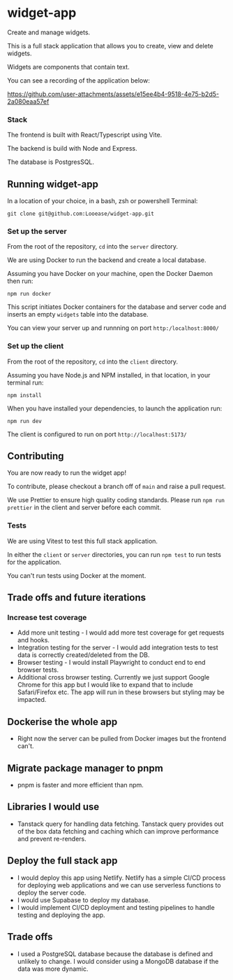 # widget-app
Create and manage widgets. 

This is a full stack application that allows you to create, view and delete widgets. 

Widgets are components that contain text.

You can see a recording of the application below: 

https://github.com/user-attachments/assets/e15ee4b4-9518-4e75-b2d5-2a080eaa57ef

### Stack
The frontend is built with React/Typescript using Vite.

The backend is build with Node and Express.

The database is PostgresSQL.

## Running widget-app

In a location of your choice, in a bash, zsh or powershell Terminal:

`git clone git@github.com:Looease/widget-app.git`

### Set up the server 

From the root of the repository, `cd` into the `server` directory.

We are using Docker to run the backend and create a local database.

Assuming you have Docker on your machine, open the Docker Daemon then run:

`npm run docker`

This script initiates Docker containers for the database and server code and inserts an empty `widgets` table into the database.

You can view your server up and runnning on port `http:/localhost:8000/`

### Set up the client

From the root of the repository, `cd` into the `client` directory.

Assuming you have Node.js and NPM installed, in that location, in your terminal run:

`npm install`

When you have installed your dependencies, to launch the application run:

`npm run dev`

The client is configured to run on port `http://localhost:5173/`

## Contributing

You are now ready to run the widget app!

To contribute, please checkout a branch off of `main` and raise a pull request. 

We use Prettier to ensure high quality coding standards. Please run `npm run prettier` in the client and server before each commit.

### Tests

We are using Vitest to test this full stack application. 

In either the `client` or `server` directories, you can run `npm test` to run tests for the application. 

You can't run tests using Docker at the moment. 

## Trade offs and future iterations 

### Increase test coverage 
- Add more unit testing - I would add more test coverage for get requests and hooks. 
- Integration testing for the server - I would add integration tests to test data is correctly created/deleted from the DB.
- Browser testing - I would install Playwright to conduct end to end browser tests.
- Additional cross browser testing. Currently we just support Google Chrome for this app but I would like to expand that to include Safari/Firefox etc. The app will run in these browsers but styling may be impacted.

## Dockerise the whole app
- Right now the server can be pulled from Docker images but the frontend can't.

## Migrate package manager to pnpm 
- pnpm is faster and more efficient than npm.

## Libraries I would use
- Tanstack query for handling data fetching. Tanstack query provides out of the box data fetching and caching which can improve performance and prevent re-renders. 

## Deploy the full stack app
- I would deploy this app using Netlify. Netlify has a simple CI/CD process for deploying web applications and we can use serverless functions to deploy the server code.
- I would use Supabase to deploy my database. 
- I would implement CI/CD deployment and testing pipelines to handle testing and deploying the app. 

## Trade offs 
- I used a PostgreSQL database because the database is defined and unlikely to change. I would consider using a MongoDB database if the data was more dynamic. 



